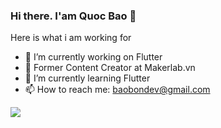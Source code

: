### Hi there. I'am Quoc Bao 👋

Here is what i am working for

- 🔭 I’m currently working on Flutter
- 🔭 Former Content Creator at Makerlab.vn
- 🌱 I’m currently learning Flutter
- 📫 How to reach me: baobondev@gmail.com

<img src="https://github-readme-stats.vercel.app/api?username=quocbao238&&show_icons=true&title_color=ffffff&icon_color=bb2acf&text_color=daf7dc&bg_color=151515">

